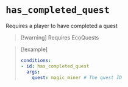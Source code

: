 # `has_completed_quest`

Requires a player to have completed a quest

> [!warning] Requires EcoQuests

> [!example]
> ```yaml
> conditions:
> - id: has_completed_quest
>   args:
>     quest: magic_miner # The quest ID
> ```
